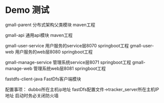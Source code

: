 # Demo 测试
gmall-parent 分布式架构父类模块 maven工程

gmall-api 通用api模块 maven工程

gmall-user-service 用户服务的service层8070 springboot工程
gmall-user-web     用户服务的web层8080   springboot工程

gmall-manage-service 管理系统service层8071  springboot工程
gmall-manage-web     管理系统web层8081      springboot工程

fastdfs-client-java  FastDfs客户端模块

配置事项：
    dubbo所在主机ip地址
    fastDfs配置文件->tracker_server所在主机IP地址
    启动时务必关闭防火墙
 